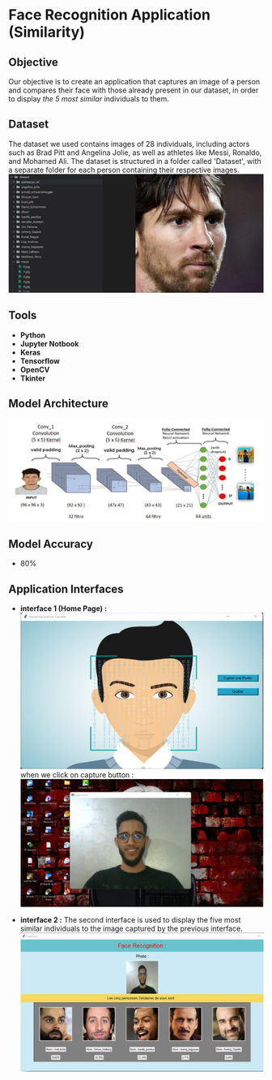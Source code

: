 # Face Recognition Application (Similarity)
## Objective
Our objective is to create an application that captures an image of a person and compares their face with those already present in our dataset, in order to display *the 5 most similar* individuals to them.

## Dataset
The dataset we used contains images of 28 individuals, including actors such as Brad Pitt and Angelina Jolie, as well as athletes like Messi, Ronaldo, and Mohamed Ali. The dataset is structured in a folder called 'Dataset', with a separate folder for each person containing their respective images.
![](https://github.com/elanssariyassine/Face-Recognition-App-Deep-Learning-Neural-network-CNN-/blob/main/Dataset.png)

## Tools
* **Python**
* **Jupyter Notbook**
* **Keras**
* **Tensorflow**
* **OpenCV**
* **Tkinter**

## Model Architecture
![](https://github.com/elanssariyassine/Face-Recognition-App-Deep-Learning-Neural-network-CNN-/blob/main/Architecture.png)

## Model Accuracy
- 80%

## Application Interfaces

- **interface 1 (Home Page) :**
![](https://github.com/elanssariyassine/Face-Recognition-App-Deep-Learning-Neural-network-CNN-/blob/main/reconnaissance%20de%20visage/App.png)
when we click on capture button :
![](https://github.com/elanssariyassine/Face-Recognition-App-Deep-Learning-Neural-network-CNN-/blob/main/reconnaissance%20de%20visage/app%20test.png)

- **interface 2 :**
The second interface is used to display the five most similar individuals to the image captured by the previous interface.
![](https://github.com/elanssariyassine/Face-Recognition-App-Deep-Learning-Neural-network-CNN-/blob/main/reconnaissance%20de%20visage/app%20result.png)
